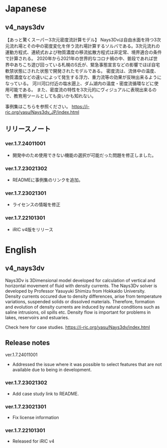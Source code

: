 # Japanese
## v4_nays3dv
【あっと驚くスーパー3次元密度流計算モデル】
Nays3Dvは自由水面を持つ3次元流れ場とその中の密度変化を伴う流れ場計算するソルバである。3次元流れの運動方程式、連続式および物質濃度の移流拡散方程式は非定常、境界適合の条件で計算される。
2020年から2021年の世界的なコロナ禍の中、普段であれば世界中あちこち遊び回っている札幌のS氏が、緊急事態宣言などの影響でほぼ自宅軟禁状態にされた状態で開発されたモデルである。
密度流は、流体中の温度、物質濃度などの違いによって発生する浮力、重力流等の効果が反映出来るようになっている。
河川河口付近の塩水遡上、ダム湖内の温度・密度流循環などに使用可能である。
また、密度流の特性を3次元的にヴィジュアルに表現出来るので、教育用ツールとしても良いかも知れない。

事例集はこちらを参照ください。
https://i-ric.org/yasu/Nays3dv_JP/index.html

## リリースノート
### ver.1.7.24011001
* 開発中のため使用できない機能の選択が可能だった問題を修正しました。

### ver.1.7.23021302
* READMEに事例集のリンクを追加。
### ver.1.7.23021301
* ライセンスの情報を修正
### ver.1.7.22101301
* iRIC v4版をリリース

# English

## v4_nays3dv
Nays3Dv is 3Dimensional model developed for calculation of vertical and horizontal movement of fluid with density currents.
The Nays3Dv solver is developed by Professor Yasuyuki Shimizu from Hokkaido University.
Density currents occured due to density differences, arise from temperature variations, suspended solids or dissolved materials. Therefore, formation and evolution of density currents are induced by natural conditions such as saline intrusions, oil spills etc. Density flow is important for problems in lakes, reservoirs and estuaries.

Check here for case studies.
https://i-ric.org/yasu/Nays3dv/index.html

## Release notes
ver.1.7.24011001
* Addressed the issue where it was possible to select features that are not available due to being in development.
### ver.1.7.23021302
* Add case study link to README.
### ver.1.7.23021301
* Fix license information
### ver.1.7.22101301
* Released for iRIC v4